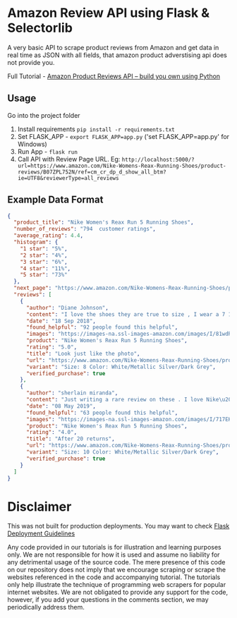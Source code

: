 # Amazon Review API using Flask & Selectorlib

A very basic API to scrape product reviews from Amazon and get data in real time as JSON with all fields, that amazon product adverstising api does not provide you. 

Full Tutorial - [Amazon Product Reviews API – build you own using Python](https://www.scrapehero.com/free-amazon-product-reviews-api-build-you-own-using-python/)

## Usage

Go into the project folder 

1. Install requirements `pip install -r requirements.txt`
2. Set FLASK_APP - `export FLASK_APP=app.py` ('set FLASK_APP=app.py' for Windows)
3. Run App - `flask run`
4. Call API with Review Page URL. Eg: `http://localhost:5000/?url=https://www.amazon.com/Nike-Womens-Reax-Running-Shoes/product-reviews/B07ZPL752N/ref=cm_cr_dp_d_show_all_btm?ie=UTF8&reviewerType=all_reviews`

## Example Data Format

```json
{
  "product_title": "Nike Women's Reax Run 5 Running Shoes", 
  "number_of_reviews": "794  customer ratings", 
  "average_rating": 4.4, 
  "histogram": {
    "1 star": "5%", 
    "2 star": "4%", 
    "3 star": "6%", 
    "4 star": "11%", 
    "5 star": "73%"
  }, 
  "next_page": "https://www.amazon.com/Nike-Womens-Reax-Running-Shoes/product-reviews/B07ZPL752N/ref=cm_cr_arp_d_paging_btm_2?ie=UTF8&pageNumber=2", 
  "reviews": [
    {
      "author": "Diane Johnson", 
      "content": "I love the shoes they are true to size , I wear a 7 1/2 but I ordered a 8 to allow a little extra room and I got just that", 
      "date": "18 Sep 2018", 
      "found_helpful": "92 people found this helpful", 
      "images": "https://images-na.ssl-images-amazon.com/images/I/81wdRdaAfmL._SY88.jpg", 
      "product": "Nike Women's Reax Run 5 Running Shoes", 
      "rating": "5.0", 
      "title": "Look just like the photo", 
      "url": "https://www.amazon.com/Nike-Womens-Reax-Running-Shoes/product-reviews/B07ZPL752N/ref=cm_cr_dp_d_show_all_btm?ie=UTF8", 
      "variant": "Size: 8 Color: White/Metallic Silver/Dark Grey", 
      "verified_purchase": true
    }, 
    {
      "author": "sherlain miranda", 
      "content": "Just writing a rare review on these . I love Nike\u2019s but my feet don\u2019t usually. So I\u2019ve ordered and returned a lot. Tried again lol and these ARE AMAZING comfortable. So much that I may order 3 more this year just to have them. The color is so cute and clean and sporty. I\u2019m 99.9% sure I\u2019ve dinally found a pair of Nikes I\u2019m not going to return , fingers crossed \ud83e\udd1e\ud83d\ude0a", 
      "date": "08 May 2019", 
      "found_helpful": "63 people found this helpful", 
      "images": "https://images-na.ssl-images-amazon.com/images/I/717EKthL0BL._SY88.jpg", 
      "product": "Nike Women's Reax Run 5 Running Shoes", 
      "rating": "4.0", 
      "title": "After 20 returns", 
      "url": "https://www.amazon.com/Nike-Womens-Reax-Running-Shoes/product-reviews/B07ZPL752N/ref=cm_cr_dp_d_show_all_btm?ie=UTF8", 
      "variant": "Size: 10 Color: White/Metallic Silver/Dark Grey", 
      "verified_purchase": true
    }
  ]
}
```
# Disclaimer

This was not built for production deployments. You may want to check [Flask Deployment Guidelines](https://flask.palletsprojects.com/en/1.1.x/deploying/#deployment)

Any code provided in our tutorials is for illustration and learning purposes only. We are not responsible for how it is used and assume no liability for any detrimental usage of the source code. The mere presence of this code on our repository does not imply that we encourage scraping or scrape the websites referenced in the code and accompanying tutorial. The tutorials only help illustrate the technique of programming web scrapers for popular internet websites. We are not obligated to provide any support for the code, however, if you add your questions in the comments section, we may periodically address them.

